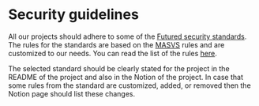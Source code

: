 # Security guidelines

All our projects should adhere to some of the [Futured security standards](https://www.notion.so/futured/Z-sady-bezpe-nosti-907955f697dd4e2484448a087561550a). The rules for the standards are based on the [MASVS](https://mobile-security.gitbook.io/masvs/) rules and are customized to our needs. You can read the list of the rules [here](https://www.notion.so/futured/Bezpe-nostn-Futured-standard-vych-dzaj-ci-z-OWASP-MASVS-2b6796649008466eb114ecb8e310d5e2).

The selected standard should be clearly stated for the project in the README of the project and also in the Notion of the project. In case that some rules from the standard are customized, added, or removed then the Notion page should list these changes.

